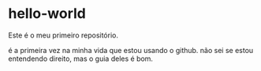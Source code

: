 # hello-world

Este é o meu primeiro repositório.

é a primeira vez na minha vida que estou usando o github.
não sei se estou entendendo direito, mas o guia deles é bom.
